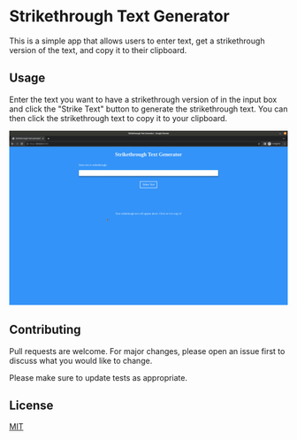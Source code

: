# Strikethrough Text Generator

This is a simple app that allows users to enter text, get a strikethrough version of the text, and copy it to their clipboard.

## Usage

Enter the text you want to have a strikethrough version of in the input box and click the "Strike Text" button to generate the strikethrough text. You can then click the strikethrough text to copy it to your clipboard.

![Strikethrough Text Generator Demo](strike-text-demo.gif)

## Contributing

Pull requests are welcome. For major changes, please open an issue first
to discuss what you would like to change.

Please make sure to update tests as appropriate.

## License

[MIT](https://choosealicense.com/licenses/mit/)
